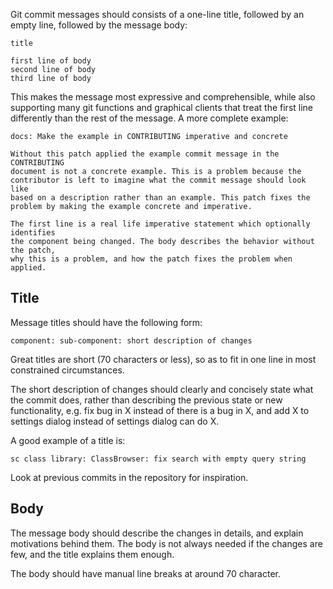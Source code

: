 Git commit messages should consists of a one-line title, followed by an empty line, followed by the message body:

    title

    first line of body
    second line of body
    third line of body

This makes the message most expressive and comprehensible, while also supporting many git functions and graphical clients that treat the first line differently than the rest of the message. A more complete example:

    docs: Make the example in CONTRIBUTING imperative and concrete

    Without this patch applied the example commit message in the CONTRIBUTING
    document is not a concrete example. This is a problem because the
    contributor is left to imagine what the commit message should look like
    based on a description rather than an example. This patch fixes the
    problem by making the example concrete and imperative.

    The first line is a real life imperative statement which optionally identifies
    the component being changed. The body describes the behavior without the patch,
    why this is a problem, and how the patch fixes the problem when applied.

## Title

Message titles should have the following form:

    component: sub-component: short description of changes

Great titles are short (70 characters or less), so as to fit in one line in most constrained circumstances.

The short description of changes should clearly and concisely state what the commit does, rather than describing the previous state or new functionality, e.g. fix bug in X instead of there is a bug in X, and add X to settings dialog instead of settings dialog can do X.

A good example of a title is:

    sc class library: ClassBrowser: fix search with empty query string

Look at previous commits in the repository for inspiration.

## Body

The message body should describe the changes in details, and explain motivations behind them. The body is not always needed if the changes are few, and the title explains them enough.

The body should have manual line breaks at around 70 character.
